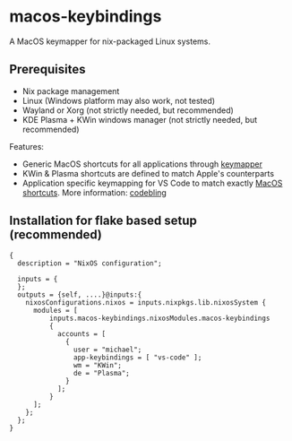 # macos-keybindings

A MacOS keymapper for nix-packaged Linux systems.

## Prerequisites

- Nix package management 
- Linux (Windows platform may also work, not tested)
- Wayland or Xorg (not strictly needed, but recommended)
- KDE Plasma + KWin windows manager (not strictly needed, but recommended)

Features:
- Generic MacOS shortcuts for all applications through [keymapper](https://github.com/houmain/keymapper)
- KWin & Plasma shortcuts are defined to match Apple's counterparts
- Application specific keymapping for VS Code to match exactly [MacOS shortcuts](https://code.visualstudio.com/shortcuts/keyboard-shortcuts-macos.pdf). More information: [codebling](https://github.com/codebling/vs-code-default-keybindings) 

 

## Installation for flake based setup (recommended)
```
{
  description = "NixOS configuration";

  inputs = {
  };
  outputs = {self, ....}@inputs:{
    nixosConfigurations.nixos = inputs.nixpkgs.lib.nixosSystem {
      modules = [
          inputs.macos-keybindings.nixosModules.macos-keybindings
          {
            accounts = [
              {
                user = "michael";
                app-keybindings = [ "vs-code" ];
                wm = "KWin";
                de = "Plasma";
              }
            ];
          }
      ];
    };
  };
}

```

